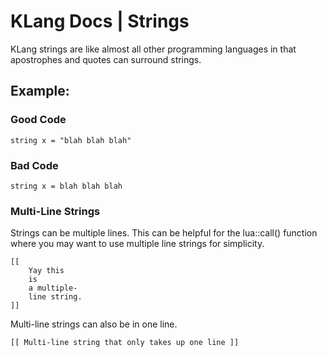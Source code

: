 # KLang Docs | Strings

KLang strings are like almost all other programming languages in that apostrophes and quotes can surround strings.

## Example:

### Good Code

`string x = "blah blah blah"`

### Bad Code

`string x = blah blah blah`

### Multi-Line Strings

Strings can be multiple lines. This can be helpful for the lua::call() function where you may want to use multiple line strings for simplicity.

```
[[
    Yay this
    is
    a multiple-
    line string.
]]
```

Multi-line strings can also be in one line.

```
[[ Multi-line string that only takes up one line ]]
```